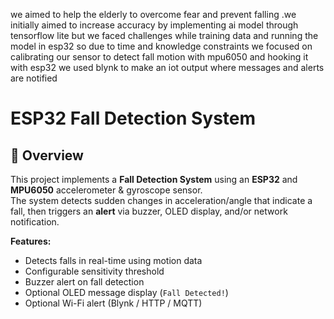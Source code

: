 we aimed to help the elderly to overcome fear and prevent falling .we initially aimed to increase accuracy by implementing ai model through tensorflow lite but we faced challenges while training data and running the model in esp32 so due to time and knowledge constraints we focused on   calibrating  our sensor to detect fall motion with mpu6050 and hooking it with esp32 we used blynk to make an iot output where messages and alerts are notified
# ESP32 Fall Detection System

## 📌 Overview
This project implements a **Fall Detection System** using an **ESP32** and **MPU6050** accelerometer & gyroscope sensor.  
The system detects sudden changes in acceleration/angle that indicate a fall, then triggers an **alert** via buzzer, OLED display, and/or network notification.

**Features:**
- Detects falls in real-time using motion data
- Configurable sensitivity threshold
- Buzzer alert on fall detection
- Optional OLED message display (`Fall Detected!`)
- Optional Wi-Fi alert (Blynk / HTTP / MQTT)

